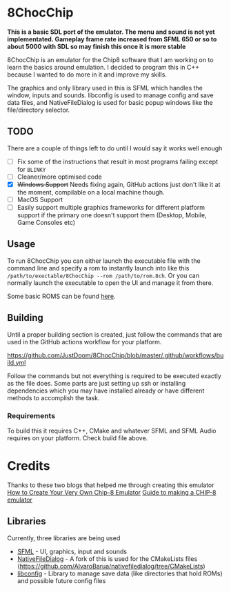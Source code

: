 # 8ChocChip

**This is a basic SDL port of the emulator. The menu and sound is not yet implementated. Gameplay frame rate increased from SFML 650 or so to about 5000 with SDL so may finish this once it is more stable**

8ChocChip is an emulator for the Chip8 software that I am working on to learn the basics around emulation. 
I decided to program this in C++ because I wanted to do more in it and improve my skills.

The graphics and only library used in this is SFML which handles the window, inputs and sounds. 
libconfig is used to manage config and save data files, and NativeFileDialog is used for basic popup windows like the file/directory selector.

## TODO

There are a couple of things left to do until I would say it works well enough
- [ ] Fix some of the instructions that result in most programs failing except for `BLINKY`
- [ ] Cleaner/more optimised code
- [x] ~~Windows Support~~ Needs fixing again, GitHub actions just don't like it at the moment, compilable on a local machine though.
- [ ] MacOS Support
- [ ] Easily support multiple graphics frameworks for different platform support if the primary one doesn't support them (Desktop, Mobile, Game Consoles etc)

## Usage

To run 8ChocChip you can either launch the executable file with the command line and specify a rom to instantly launch into like this `/path/to/exectable/8ChocChip --rom /path/to/rom.8ch`. 
Or you can normally launch the executable to open the UI and manage it from there.

Some basic ROMS can be found [here](https://github.com/ericgrandt/chip8-emulator/tree/master/roms).

## Building

Until a proper building section is created, just follow the commands that are used in the GitHub actions workflow for your platform.

https://github.com/JustDoom/8ChocChip/blob/master/.github/workflows/build.yml

Follow the commands but not everything is required to be executed exactly as the file does.
Some parts are just setting up ssh or installing dependencies which you may have installed already or have different methods to accomplish the task.

### Requirements

To build this it requires C++, CMake and whatever SFML and SFML Audio requires on your platform. Check build file above.

# Credits

Thanks to these two blogs that helped me through creating this emulator
[How to Create Your Very Own Chip-8 Emulator](https://www.freecodecamp.org/news/creating-your-very-own-chip-8-emulator/)
[Guide to making a CHIP-8 emulator ](https://tobiasvl.github.io/blog/write-a-chip-8-emulator/)

## Libraries

Currently, three libraries are being used
- [SFML](https://github.com/SFML/SFML) - UI, graphics, input and sounds
- [NativeFileDialog](https://github.com/mlabbe/nativefiledialog) - A fork of this is used for the CMakeLists files (https://github.com/AlvaroBarua/nativefiledialog/tree/CMakeLists)
- [libconfig](https://github.com/hyperrealm/libconfig) - Library to manage save data (like directories that hold ROMs) and possible future config files
